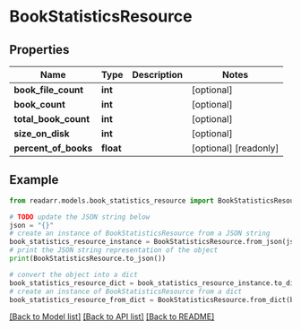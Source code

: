 # BookStatisticsResource


## Properties

Name | Type | Description | Notes
------------ | ------------- | ------------- | -------------
**book_file_count** | **int** |  | [optional] 
**book_count** | **int** |  | [optional] 
**total_book_count** | **int** |  | [optional] 
**size_on_disk** | **int** |  | [optional] 
**percent_of_books** | **float** |  | [optional] [readonly] 

## Example

```python
from readarr.models.book_statistics_resource import BookStatisticsResource

# TODO update the JSON string below
json = "{}"
# create an instance of BookStatisticsResource from a JSON string
book_statistics_resource_instance = BookStatisticsResource.from_json(json)
# print the JSON string representation of the object
print(BookStatisticsResource.to_json())

# convert the object into a dict
book_statistics_resource_dict = book_statistics_resource_instance.to_dict()
# create an instance of BookStatisticsResource from a dict
book_statistics_resource_from_dict = BookStatisticsResource.from_dict(book_statistics_resource_dict)
```
[[Back to Model list]](../README.md#documentation-for-models) [[Back to API list]](../README.md#documentation-for-api-endpoints) [[Back to README]](../README.md)


